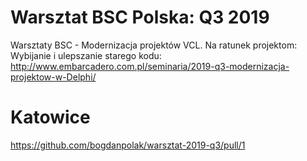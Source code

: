# Warsztat BSC Polska: Q3 2019
Warsztaty BSC - Modernizacja projektów VCL. Na ratunek projektom: Wybijanie i ulepszanie starego kodu: http://www.embarcadero.com.pl/seminaria/2019-q3-modernizacja-projektow-w-Delphi/

# Katowice

https://github.com/bogdanpolak/warsztat-2019-q3/pull/1
